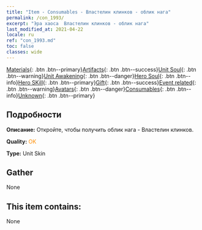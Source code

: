 ```yaml
---
title: "Item - Consumables - Властелин клинков - облик нага"
permalink: /con_1993/
excerpt: "Эра хаоса  Властелин клинков - облик нага"
last_modified_at: 2021-04-22
locale: ru
ref: "con_1993.md"
toc: false
classes: wide
---
```

 [Materials](/ItemsRU/){: .btn .btn--primary}[Artifacts](/ItemsRU/Artifacts/){: .btn .btn--success}[Unit Soul](/ItemsRU/UnitSoul/){: .btn .btn--warning}[Unit Awakening](/ItemsRU/UnitAwakening/){: .btn .btn--danger}[Hero Soul](/ItemsRU/HeroSoul/){: .btn .btn--info}[Hero SKill](/ItemsRU/HeroSkill/){: .btn .btn--primary}[Gift](/ItemsRU/Gift/){: .btn .btn--success}[Event related](/ItemsRU/Events/){: .btn .btn--warning}[Avatars](/ItemsRU/Avatars/){: .btn .btn--danger}[Consumables](/ItemsRU/Consumables/){: .btn .btn--info}[Unknown](/ItemsRU/Unknown/){: .btn .btn--primary}

## Подробности
 **Описание:** Откройте, чтобы получить облик нага - Властелин клинков.

 **Quality:** <span style="color: #FF8C00">OK</span>

 **Type:** Unit Skin

## Gather

  None

## This item contains:

  None

